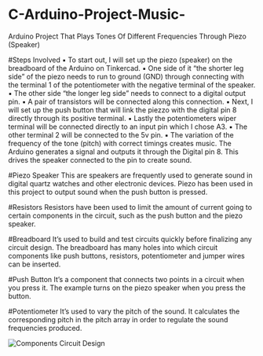# C-Arduino-Project-Music-
Arduino Project That Plays Tones Of Different Frequencies Through Piezo (Speaker)

#Steps Involved
▪ To start out, I will set up the piezo (speaker) on the breadboard of the
Arduino on Tinkercad.
▪ One side of it “the shorter leg side” of the piezo needs to run to ground
(GND) through connecting with the terminal 1 of the potentiometer with
the negative terminal of the speaker.
▪ The other side “the longer leg side” needs to connect to a digital output pin.
▪ A pair of transistors will be connected along this connection.
▪ Next, I will set up the push button that will link the piezzo with the digital
pin 8 directly through its positive terminal.
▪ Lastly the potentiometers wiper terminal will be connected directly to an
input pin which I chose A3.
▪ The other terminal 2 will be connected to the 5v pin.
▪ The variation of the frequency of the tone (pitch) with correct timings
creates music. The Arduino generates a signal and outputs it through the
Digital pin 8. This drives the speaker connected to the pin to create sound.

#Piezo Speaker
This are speakers are frequently used to generate sound in digital
quartz watches and other electronic devices. Piezo has been used
in this project to output sound when the push button is pressed.

#Resistors
Resistors have been used to limit the amount of current going to
certain components in the circuit, such as the push button and
the piezo speaker.

#Breadboard
It’s used to build and test circuits quickly before finalizing any
circuit design. The breadboard has many holes into which circuit
components like push buttons, resistors, potentiometer and
jumper wires can be inserted.

#Push Button
It’s a component that connects two points in a circuit when you
press it. The example turns on the piezo speaker when you press
the button.

#Potentiometer
It’s used to vary the pitch of the sound. It calculates the
corresponding pitch in the pitch array in order to regulate the
sound frequencies produced.


![Components Circuit Design](https://user-images.githubusercontent.com/70195777/174504143-180fb606-8fda-46ac-9095-e8a529592ebe.png)
